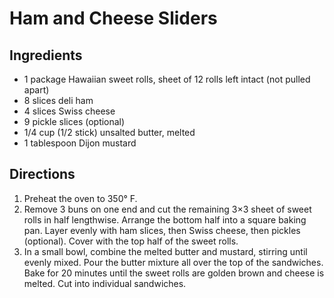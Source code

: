 # Ham and Cheese Sliders

## Ingredients
* 1 package Hawaiian sweet rolls, sheet of 12 rolls left intact (not pulled apart)
* 8 slices deli ham
* 4 slices Swiss cheese
* 9 pickle slices (optional)
* 1/4 cup (1/2 stick) unsalted butter, melted
* 1 tablespoon Dijon mustard

## Directions
1. Preheat the oven to 350° F.
2. Remove 3 buns on one end and cut the remaining 3×3 sheet of sweet rolls in half lengthwise. Arrange the bottom half into a square baking pan. Layer evenly with ham slices, then Swiss cheese, then pickles (optional). Cover with the top half of the sweet rolls.
3. In a small bowl, combine the melted butter and mustard, stirring until evenly mixed. Pour the butter mixture all over the top of the sandwiches. Bake for 20 minutes until the sweet rolls are golden brown and cheese is melted. Cut into individual sandwiches.
